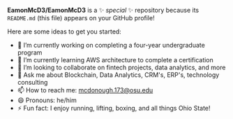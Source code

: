 


**EamonMcD3/EamonMcD3** is a ✨ _special_ ✨ repository because its `README.md` (this file) appears on your GitHub profile!

Here are some ideas to get you started:

- 🔭 I’m currently working on completing a four-year undergraduate program
- 🌱 I’m currently learning AWS architecture to complete a certification
- 👯 I’m looking to collaborate on fintech projects, data analytics, and more
- 💬 Ask me about Blockchain, Data Analytics, CRM's, ERP's, technology consulting 
- 📫 How to reach me: mcdonough.173@osu.edu
- 😄 Pronouns: he/him
- ⚡ Fun fact: I enjoy running, lifting, boxing, and all things Ohio State! 

